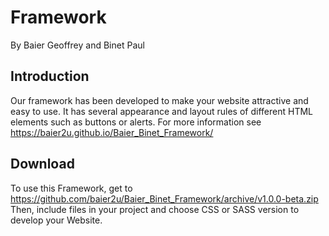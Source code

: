 # Framework

By Baier Geoffrey and Binet Paul

## Introduction

Our framework has been developed to make your website attractive and easy to use.
It has several appearance and layout rules of different HTML elements such as buttons or alerts.
For more information see https://baier2u.github.io/Baier_Binet_Framework/

## Download
To use this Framework, get to https://github.com/baier2u/Baier_Binet_Framework/archive/v1.0.0-beta.zip
Then, include files in your project and choose CSS or SASS version to develop your Website.
